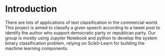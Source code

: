 # Introduction
There are lots of applications of text classification in the commercial world. This project is aimed to classify a given speech according to a tweet post to identify the author who support democratic party or republican party. Our group is mostly using Jupyter Notebook and python to develop the system binary classification problem, relying on Scikit-Learn for building the machine learning components.
